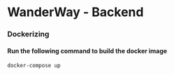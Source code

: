 # WanderWay - Backend

### Dockerizing

#### Run the following command to build the docker image
```docker-compose up```

